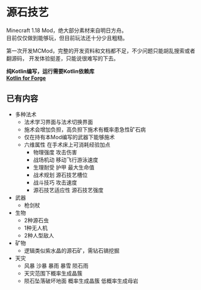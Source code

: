 
# 源石技艺
Minecraft 1.18 Mod，绝大部分素材来自明日方舟。  
目前仅仅做到能够玩，但目前玩法还十分少且粗糙。  

第一次开发MCMod，完整的开发资料和文档都不足，不少问题只能胡乱搜索或者翻源码，
开发体验挺差，只能说很难写的下去。

**纯Kotlin编写，运行需要Kotlin依赖库**  
[**Kotlin for Forge**](https://www.curseforge.com/minecraft/mc-mods/kotlin-for-forge)

## 已有内容
+ 多种法术
  + 法术学习界面与法术切换界面
  + 施术会增加负担，高负担下施术有概率患急性矿石病
  + 仅在持有本Mod编写的武器下能够施术
  + 六维属性  在手术床上可消耗经验加点
    + 物理强度 攻击伤害
    + 战场机动 移动飞行游泳速度
    + 生理耐受 护甲 最大生命值
    + 战术规划 源石技艺槽位
    + 战斗技巧 攻击速度
    + 源石技艺适应性 源石技艺强度
+ 武器
  + 枪剑杖
+ 生物
  + 2种源石虫
  + 1种无人机
  + 2种人型敌人
+ 矿物
  + 逻辑类似紫水晶的源石矿，需钻石镐挖掘
+ 天灾
  + 风暴 沙暴 暴雨 暴雪 陨石雨
  + 天灾范围下概率生成晶簇
  + 陨石坠落破坏地面 概率生成晶簇 低概率生成母岩
